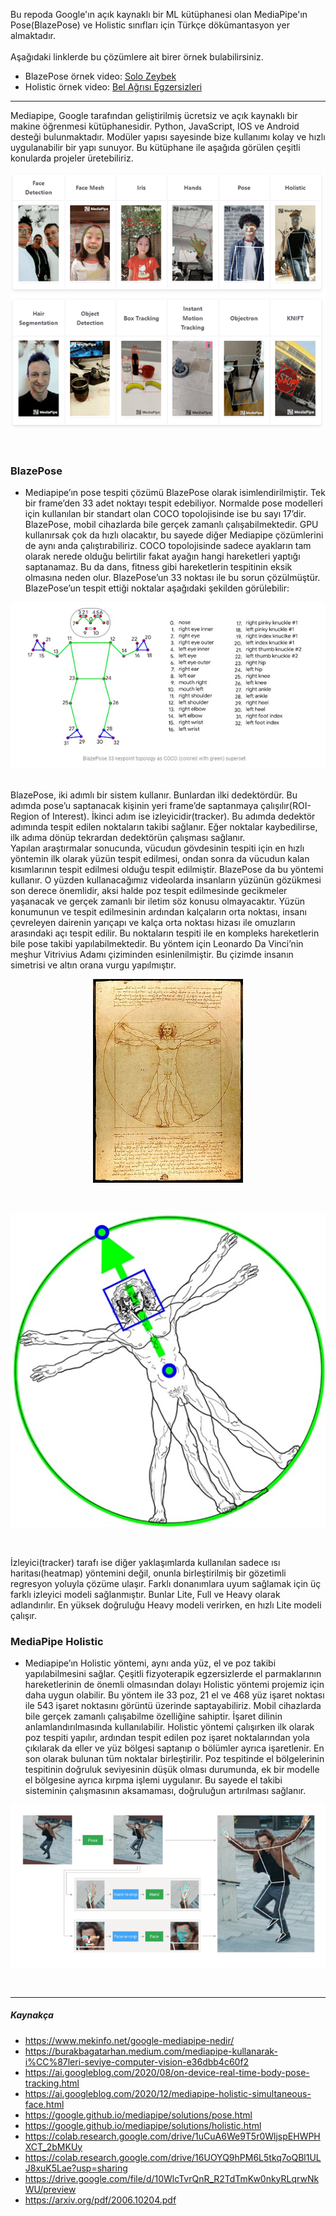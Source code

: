 Bu repoda Google'ın açık kaynaklı bir ML kütüphanesi olan MediaPipe'ın Pose(BlazePose) ve Holistic sınıfları için Türkçe dökümantasyon yer almaktadır. <br><br>
Aşağıdaki linklerde bu çözümlere ait birer örnek bulabilirsiniz.

- BlazePose örnek video: [Solo Zeybek](https://www.youtube.com/watch?v=TkPyRMrYUN8&t=2s)
- Holistic örnek video: [Bel Ağrısı Egzersizleri](https://www.youtube.com/watch?v=olS2u2oDGnA)

<hr>

Mediapipe, Google tarafından geliştirilmiş ücretsiz ve açık kaynaklı bir makine öğrenmesi kütüphanesidir. Python, JavaScript, IOS ve Android desteği bulunmaktadır. Modüler yapısı sayesinde bize kullanımı kolay ve hızlı uygulanabilir bir yapı sunuyor. Bu kütüphane ile aşağıda görülen çeşitli konularda projeler üretebiliriz.<br>

<p align="center">
  <img src="cozumler.png" alt="Çözümler"/>
</p> <br>

### BlazePose


- Mediapipe’ın pose tespiti çözümü BlazePose olarak isimlendirilmiştir. Tek bir frame’den 33 adet noktayı tespit edebiliyor. Normalde pose modelleri için kullanılan bir standart olan COCO topolojisinde ise bu sayı 17’dir. BlazePose, mobil cihazlarda bile gerçek zamanlı çalışabilmektedir. GPU kullanırsak çok da hızlı olacaktır, bu sayede diğer Mediapipe çözümlerini de aynı anda çalıştırabiliriz. COCO topolojisinde sadece ayakların tam olarak nerede olduğu belirtilir fakat ayağın hangi hareketleri yaptığı saptanamaz. Bu da dans, fitness gibi hareketlerin tespitinin eksik olmasına neden olur. BlazePose’un 33 noktası ile bu sorun çözülmüştür. BlazePose’un tespit ettiği noktalar aşağıdaki şekilden görülebilir:<br>
<p align="center">
  <img src="pose_landmarks.png" alt="Pose Noktaları"/>
</p> <br>
BlazePose, iki adımlı bir sistem kullanır. Bunlardan ilki dedektördür. Bu adımda pose’u saptanacak kişinin yeri frame’de saptanmaya çalışılır(ROI-Region of Interest). İkinci adım ise izleyicidir(tracker). Bu adımda dedektör adımında tespit edilen noktaların takibi sağlanır. Eğer noktalar kaybedilirse, ilk adıma dönüp tekrardan dedektörün çalışması sağlanır.  <br>
Yapılan araştırmalar sonucunda, vücudun gövdesinin tespiti için en hızlı yöntemin ilk olarak yüzün tespit edilmesi, ondan sonra da vücudun kalan kısımlarının tespit edilmesi olduğu tespit edilmiştir. BlazePose da bu yöntemi kullanır. O yüzden kullanacağımız videolarda insanların yüzünün gözükmesi son derece önemlidir, aksi halde poz tespit edilmesinde gecikmeler yaşanacak ve gerçek zamanlı bir iletim söz konusu olmayacaktır. Yüzün konumunun ve tespit edilmesinin ardından kalçaların orta noktası, insanı çevreleyen dairenin yarıçapı ve kalça orta noktası hizası ile omuzların arasındaki açı tespit edilir. Bu noktaların tespiti ile en kompleks hareketlerin bile pose takibi yapılabilmektedir. Bu yöntem için Leonardo Da Vinci’nin meşhur Vitrivius Adamı çiziminden esinlenilmiştir. Bu çizimde insanın simetrisi ve altın orana vurgu yapılmıştır. <br>
<p align="center">
  <img src="leo_vitrivius.png" alt="Leonarda Da Vinci'nin Vitrivius Adamı çizimi"/>
</p> <br>
<p align="center">
  <img src="vitri.png" alt="BlazePose'da izlenilen yöntem"/>
</p> <br>

İzleyici(tracker) tarafı ise diğer yaklaşımlarda kullanılan sadece ısı haritası(heatmap) yöntemini değil, onunla birleştirilmiş bir gözetimli regresyon yoluyla çözüme ulaşır. Farklı donanımlara uyum sağlamak için üç farklı izleyici modeli sağlanmıştır. Bunlar Lite, Full ve Heavy olarak adlandırılır. En yüksek doğruluğu Heavy modeli verirken, en hızlı Lite modeli çalışır. <br>

### MediaPipe Holistic 

- Mediapipe’ın Holistic yöntemi, aynı anda yüz, el ve poz takibi yapılabilmesini sağlar. Çeşitli fizyoterapik egzersizlerde el parmaklarının hareketlerinin de önemli olmasından dolayı Holistic yöntemi projemiz için daha uygun olabilir. Bu yöntem ile 33 poz, 21 el ve 468 yüz işaret noktası ile 543 işaret noktasını görüntü üzerinde saptayabiliriz. Mobil cihazlarda bile gerçek zamanlı çalışabilme özelliğine sahiptir. İşaret dilinin anlamlandırılmasında kullanılabilir. Holistic yöntemi çalışırken ilk olarak poz tespiti yapılır, ardından tespit edilen poz işaret noktalarından yola çıkılarak da eller ve yüz bölgesi saptanıp o bölümler ayrıca işaretlenir. En son olarak bulunan tüm noktalar birleştirilir. Poz tespitinde el bölgelerinin tespitinin doğruluk seviyesinin düşük olması durumunda, ek bir modelle el bölgesine ayrıca kırpma işlemi uygulanır. Bu sayede el takibi sisteminin çalışmasının aksamaması, doğruluğun artırılması sağlanır.<br>

<p align="center">
  <img src="holistic_sema.png" alt="MediaPipe Holistic Çalışma Şeması"/>
</p> <br>

<hr>

##### Kaynakça  
- https://www.mekinfo.net/google-mediapipe-nedir/ <br>
- https://burakbagatarhan.medium.com/mediapipe-kullanarak-i%CC%87leri-seviye-computer-vision-e36dbb4c60f2 <br>
- https://ai.googleblog.com/2020/08/on-device-real-time-body-pose-tracking.html<br>
- https://ai.googleblog.com/2020/12/mediapipe-holistic-simultaneous-face.html
- https://google.github.io/mediapipe/solutions/pose.html
- https://google.github.io/mediapipe/solutions/holistic.html
- https://colab.research.google.com/drive/1uCuA6We9T5r0WljspEHWPHXCT_2bMKUy
- https://colab.research.google.com/drive/16UOYQ9hPM6L5tkq7oQBl1ULJ8xuK5Lae?usp=sharing
- https://drive.google.com/file/d/10WlcTvrQnR_R2TdTmKw0nkyRLqrwNkWU/preview
- https://arxiv.org/pdf/2006.10204.pdf

